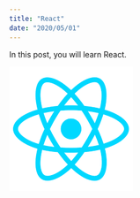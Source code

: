 ```yaml
---
title: "React"
date: "2020/05/01"
---
```


In this post, you will learn React.

![react.png](./index.png)
